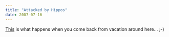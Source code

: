 ```yaml
---
title: "Attacked by Hippos"
date: 2007-07-16
---
```

<a href="http://www.youtube.com/watch?v=lwKM98fjQYs">This</a> is what happens when you come back from vacation around here… ;-)
